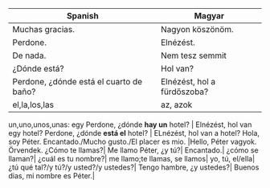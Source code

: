 
|Spanish|Magyar|
|---|---|
Muchas gracias.|Nagyon köszönöm.
Perdone.|Elnézést.
De nada.|Nem tesz semmit
¿Dónde está?|Hol van?
Perdone, ¿dónde está el cuarto de baño?| Elnézést, hol a fürdőszoba?
el,la,los,las|az, azok
un,uno,unos,unas: egy
Perdone, ¿dónde **hay un** hotel? | Elnézést, hol van egy hotel?
Perdone, ¿dónde **está el** hotel? | ELnézést, hol van a hotel?
Hola, soy Péter. Encantado./Mucho gusto./El placer es mio. |Hello, Péter vagyok. Örvendek.
¿Cómo te llamas?|
Me llamo Péter, ¿y tú?|
Encantado.|
¿cómo se llaman?|
¿cuál es tu nombre?|
me llamo;te llamas, se llamos|
yo, tú, el/ella|
¿tú qué tal?/y tú?/y usted?/y ustedes?|
Tengo hambre, ¿y ustedes?|
Buenos dias, mi nombre es Péter.|



